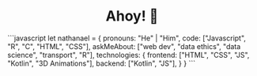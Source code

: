 <p align="center">
  <h1 align="center">Ahoy!  👋</h1>
</p>
```javascript
let nathanael = {
  pronouns: "He" | "Him",
  code: ["Javascript", "R", "C", "HTML", "CSS"],
  askMeAbout: ["web dev", "data ethics", "data science", "transport", "R"],
  technologies: {
      frontend: ["HTML", "CSS", "JS", "Kotlin", "3D Animations"],
      backend: ["Kotlin", "JS"],
  }
}
```
